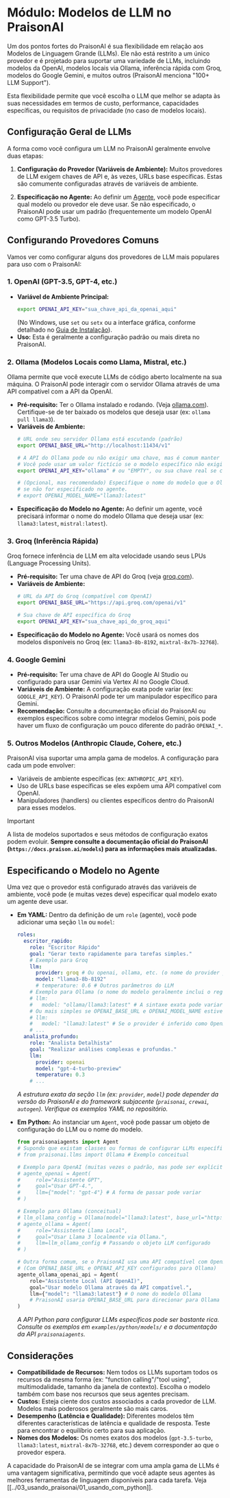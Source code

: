 # Módulo: Modelos de LLM no PraisonAI

Um dos pontos fortes do PraisonAI é sua flexibilidade em relação aos Modelos de Linguagem Grande (LLMs). Ele não está restrito a um único provedor e é projetado para suportar uma variedade de LLMs, incluindo modelos da OpenAI, modelos locais via Ollama, inferência rápida com Groq, modelos do Google Gemini, e muitos outros (PraisonAI menciona "100+ LLM Support").

Esta flexibilidade permite que você escolha o LLM que melhor se adapta às suas necessidades em termos de custo, performance, capacidades específicas, ou requisitos de privacidade (no caso de modelos locais).

## Configuração Geral de LLMs

A forma como você configura um LLM no PraisonAI geralmente envolve duas etapas:

1.  **Configuração do Provedor (Variáveis de Ambiente):**
    Muitos provedores de LLM exigem chaves de API e, às vezes, URLs base específicas. Estas são comumente configuradas através de variáveis de ambiente.

2.  **Especificação no Agente:**
    Ao definir um [Agente](./../02_conceitos_fundamentais/01_agentes.md), você pode especificar qual modelo ou provedor ele deve usar. Se não especificado, o PraisonAI pode usar um padrão (frequentemente um modelo OpenAI como GPT-3.5 Turbo).

## Configurando Provedores Comuns

Vamos ver como configurar alguns dos provedores de LLM mais populares para uso com o PraisonAI:

### 1. OpenAI (GPT-3.5, GPT-4, etc.)

*   **Variável de Ambiente Principal:**
    ```bash
    export OPENAI_API_KEY="sua_chave_api_da_openai_aqui"
    ```
    (No Windows, use `set` ou `setx` ou a interface gráfica, conforme detalhado no [Guia de Instalação](./../01_instalacao/00_instalacao_windows.md)).
*   **Uso:** Esta é geralmente a configuração padrão ou mais direta no PraisonAI.

### 2. Ollama (Modelos Locais como Llama, Mistral, etc.)

Ollama permite que você execute LLMs de código aberto localmente na sua máquina. O PraisonAI pode interagir com o servidor Ollama através de uma API compatível com a API da OpenAI.

*   **Pré-requisito:** Ter o Ollama instalado e rodando. (Veja [ollama.com](https://ollama.com/)). Certifique-se de ter baixado os modelos que deseja usar (ex: `ollama pull llama3`).
*   **Variáveis de Ambiente:**
    ```bash
    # URL onde seu servidor Ollama está escutando (padrão)
    export OPENAI_BASE_URL="http://localhost:11434/v1"

    # A API do Ollama pode ou não exigir uma chave, mas é comum manter o padrão da API OpenAI.
    # Você pode usar um valor fictício se o modelo específico não exigir autenticação.
    export OPENAI_API_KEY="ollama" # ou "EMPTY", ou sua chave real se configurou uma no Ollama

    # (Opcional, mas recomendado) Especifique o nome do modelo que o Ollama deve usar por padrão,
    # se não for especificado no agente.
    # export OPENAI_MODEL_NAME="llama3:latest"
    ```
*   **Especificação do Modelo no Agente:** Ao definir um agente, você precisará informar o nome do modelo Ollama que deseja usar (ex: `llama3:latest`, `mistral:latest`).

### 3. Groq (Inferência Rápida)

Groq fornece inferência de LLM em alta velocidade usando seus LPUs (Language Processing Units).

*   **Pré-requisito:** Ter uma chave de API do Groq (veja [groq.com](https://groq.com/)).
*   **Variáveis de Ambiente:**
    ```bash
    # URL da API do Groq (compatível com OpenAI)
    export OPENAI_BASE_URL="https://api.groq.com/openai/v1"

    # Sua chave de API específica do Groq
    export OPENAI_API_KEY="sua_chave_api_do_groq_aqui"
    ```
*   **Especificação do Modelo no Agente:** Você usará os nomes dos modelos disponíveis no Groq (ex: `llama3-8b-8192`, `mixtral-8x7b-32768`).

### 4. Google Gemini

*   **Pré-requisito:** Ter uma chave de API do Google AI Studio ou configurado para usar Gemini via Vertex AI no Google Cloud.
*   **Variáveis de Ambiente:** A configuração exata pode variar (ex: `GOOGLE_API_KEY`). O PraisonAI pode ter um manipulador específico para Gemini.
*   **Recomendação:** Consulte a documentação oficial do PraisonAI ou exemplos específicos sobre como integrar modelos Gemini, pois pode haver um fluxo de configuração um pouco diferente do padrão `OPENAI_*`.

### 5. Outros Modelos (Anthropic Claude, Cohere, etc.)

PraisonAI visa suportar uma ampla gama de modelos. A configuração para cada um pode envolver:
*   Variáveis de ambiente específicas (ex: `ANTHROPIC_API_KEY`).
*   Uso de URLs base específicas se eles expõem uma API compatível com OpenAI.
*   Manipuladores (handlers) ou clientes específicos dentro do PraisonAI para esses modelos.

> [!IMPORTANT]
> A lista de modelos suportados e seus métodos de configuração exatos podem evoluir. **Sempre consulte a documentação oficial do PraisonAI (`https://docs.praison.ai/models`) para as informações mais atualizadas.**

## Especificando o Modelo no Agente

Uma vez que o provedor está configurado através das variáveis de ambiente, você pode (e muitas vezes deve) especificar qual modelo exato um agente deve usar.

*   **Em YAML:**
    Dentro da definição de um `role` (agente), você pode adicionar uma seção `llm` ou `model`:
    ```yaml
    roles:
      escritor_rapido:
        role: "Escritor Rápido"
        goal: "Gerar texto rapidamente para tarefas simples."
        # Exemplo para Groq
        llm:
          provider: groq # Ou openai, ollama, etc. (o nome do provider pode variar)
          model: "llama3-8b-8192"
          # temperature: 0.6 # Outros parâmetros do LLM
        # Exemplo para Ollama (o nome do modelo geralmente inclui o registry/tag)
        # llm:
        #   model: "ollama/llama3:latest" # A sintaxe exata pode variar
        # Ou mais simples se OPENAI_BASE_URL e OPENAI_MODEL_NAME estiverem configurados para Ollama:
        # llm:
        #   model: "llama3:latest" # Se o provider é inferido como OpenAI-compatible
        # ...
      analista_profundo:
        role: "Analista Detalhista"
        goal: "Realizar análises complexas e profundas."
        llm:
          provider: openai
          model: "gpt-4-turbo-preview"
          temperature: 0.3
        # ...
    ```
    *A estrutura exata da seção `llm` (ex: `provider`, `model`) pode depender da versão do PraisonAI e do framework subjacente (`praisonai`, `crewai`, `autogen`). Verifique os exemplos YAML no repositório.*

*   **Em Python:**
    Ao instanciar um `Agent`, você pode passar um objeto de configuração do LLM ou o nome do modelo.
    ```python
    from praisonaiagents import Agent
    # Supondo que existam classes ou formas de configurar LLMs específicos
    # from praisonai.llms import Ollama # Exemplo conceitual

    # Exemplo para OpenAI (muitas vezes o padrão, mas pode ser explícito)
    # agente_openai = Agent(
    #     role="Assistente GPT",
    #     goal="Usar GPT-4.",
    #     llm={"model": "gpt-4"} # A forma de passar pode variar
    # )

    # Exemplo para Ollama (conceitual)
    # llm_ollama_config = Ollama(model="llama3:latest", base_url="http://localhost:11434")
    # agente_ollama = Agent(
    #     role="Assistente Llama Local",
    #     goal="Usar Llama 3 localmente via Ollama.",
    #     llm=llm_ollama_config # Passando o objeto LLM configurado
    # )

    # Outra forma comum, se o PraisonAI usa uma API compatível com OpenAI para Ollama/Groq:
    # (Com OPENAI_BASE_URL e OPENAI_API_KEY configurados para Ollama)
    agente_ollama_openai_api = Agent(
        role="Assistente Local (API OpenAI)",
        goal="Usar modelo Ollama através da API compatível.",
        llm={"model": "llama3:latest"} # O nome do modelo Ollama
        # PraisonAI usaria OPENAI_BASE_URL para direcionar para Ollama
    )
    ```
    *A API Python para configurar LLMs específicos pode ser bastante rica. Consulte os exemplos em `examples/python/models/` e a documentação da API `praisonaiagents`.*

## Considerações

*   **Compatibilidade de Recursos:** Nem todos os LLMs suportam todos os recursos da mesma forma (ex: "function calling"/"tool using", multimodalidade, tamanho da janela de contexto). Escolha o modelo também com base nos recursos que seus agentes precisam.
*   **Custos:** Esteja ciente dos custos associados a cada provedor de LLM. Modelos mais poderosos geralmente são mais caros.
*   **Desempenho (Latência e Qualidade):** Diferentes modelos têm diferentes características de latência e qualidade de resposta. Teste para encontrar o equilíbrio certo para sua aplicação.
*   **Nomes dos Modelos:** Os nomes exatos dos modelos (`gpt-3.5-turbo`, `llama3:latest`, `mixtral-8x7b-32768`, etc.) devem corresponder ao que o provedor espera.

A capacidade do PraisonAI de se integrar com uma ampla gama de LLMs é uma vantagem significativa, permitindo que você adapte seus agentes às melhores ferramentas de linguagem disponíveis para cada tarefa.
Veja [[../03_usando_praisonai/01_usando_com_python]].
